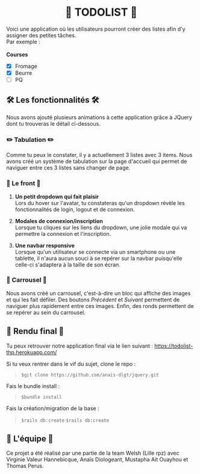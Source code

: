 <h1 align="center">📝 TODOLIST 📝</h1>

Voici une application où les utilisateurs pourront créer des listes afin d'y assigner des petites tâches. </br>
Par exemple :</br></br>
**Courses**
- [x] Fromage
- [x] Beurre
- [ ] PQ

## 🛠 Les fonctionnalités 🛠

Nous avons ajouté plusieurs animations à cette application grâce à JQuery dont tu trouveras le détail ci-dessous.

### ✏️ Tabulation ✏️

Comme tu peux le constater, il y a actuellement 3 listes avec 3 items.
Nous avons créé un système de tabulation sur la page d'accueil qui permet de naviguer entre ces 3 listes sans changer de page.

### 🎨 Le front 🎨

1. **Un petit dropdown qui fait plaisir**</br>
Lors du hover sur l'avatar, tu constateras qu'un dropdown révèle les fonctionnalités de login, logout et de connexion.

2. **Modales de connexion/inscription**</br>
Lorsque tu cliques sur les liens du dropdown, une jolie modale qui va permettre la connexion et l'inscription.

3. **Une navbar responsive**</br>
Lorsque qu'un utilisateur se connecte via un smartphone ou une tablette, il n'aura aucun souci à se repérer sur la navbar puisqu'elle celle-ci s'adaptera à la taille de son écran.

### 🎠 Carrousel 🎠

Nous avons créé un carrousel, c'est-à-dire un bloc qui affiche des images et qui les fait défiler. Des boutons *Précédent* et *Suivant* permettent de naviguer plus rapidement entre ces images. Enfin, des ronds permettent de se repérer au sein du carrousel.

## 🎉 Rendu final 🎉

Tu peux retrouver notre application final via le lien suivant : https://todolist-thp.herokuapp.com/

Si tu veux rentrer dans le vif du sujet, clone le repo :
> `$git clone https://github.com/anais-dlgt/jquery.git`

Fais le bundle install :
> `$bundle install`

Fais la création/migration de la base :
> `$rails db:create`
> `$rails db:create`

## 🍻 L'équipe 🍻

Ce projet a été réalisé par une partie de la team Welsh (Lille rpz) avec Virginie Valeur Hannebicque, Anaïs Diologeant, Mustapha Ait Ouayhou et Thomas Perus.
